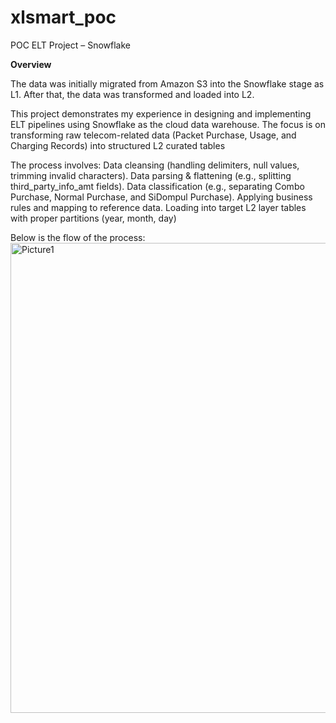 # xlsmart_poc
POC ELT Project – Snowflake

**Overview**

The data was initially migrated from Amazon S3 into the Snowflake stage as L1. After that, the data was transformed and loaded into L2.

This project demonstrates my experience in designing and implementing ELT pipelines using Snowflake as the cloud data warehouse.
The focus is on transforming raw telecom-related data (Packet Purchase, Usage, and Charging Records) into structured L2 curated tables

The process involves:
Data cleansing (handling delimiters, null values, trimming invalid characters).
Data parsing & flattening (e.g., splitting third_party_info_amt fields).
Data classification (e.g., separating Combo Purchase, Normal Purchase, and SiDompul Purchase).
Applying business rules and mapping to reference data.
Loading into target L2 layer tables with proper partitions (year, month, day)

Below is the flow of the process:
<img width="1384" height="752" alt="Picture1" src="https://github.com/user-attachments/assets/d70d8b2b-1cf1-4128-bbbb-8e62f01cf489" />
